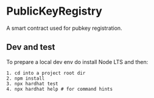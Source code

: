 # PublicKeyRegistry

A smart contract used for pubkey registration.

## Dev and test

To prepare a local dev env do install Node LTS and then:
```shell
1. cd into a project root dir
2. npm install
3. npx hardhat test
4. npx hardhat help # for command hints
```

